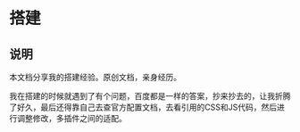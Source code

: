 # 搭建



## 说明

本文档分享我的搭建经验。原创文档，亲身经历。

我在搭建的时候就遇到了有个问题，百度都是一样的答案，抄来抄去的，让我折腾了好久，最后还得靠自己去查官方配置文档，去看引用的CSS和JS代码，然后进行调整修改，多插件之间的适配。



